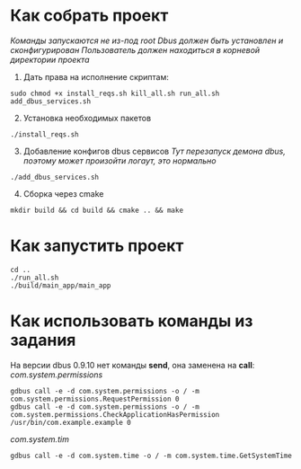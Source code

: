 # Как собрать проект

*Команды запускаются не из-под root*
*Dbus должен быть установлен и сконфигурирован*
*Пользователь должен находиться в корневой директории проекта*

1. Дать права на исполнение скриптам:
```
sudo chmod +x install_reqs.sh kill_all.sh run_all.sh add_dbus_services.sh
```
2. Установка необходимых пакетов
```
./install_reqs.sh
```
3. Добавление конфигов dbus сервисов
*Тут перезапуск демона dbus, поэтому может произойти логаут, это нормально*
```
./add_dbus_services.sh
```
4. Сборка через cmake
```
mkdir build && cd build && cmake .. && make
```

# Как запустить проект

```
cd ..
./run_all.sh
./build/main_app/main_app
```

# Как использовать команды из задания

На версии dbus 0.9.10 нет команды **send**, она заменена на **call**:
*com.system.permissions*
```
gdbus call -e -d com.system.permissions -o / -m com.system.permissions.RequestPermission 0
gdbus call -e -d com.system.permissions -o / -m com.system.permissions.CheckApplicationHasPermission /usr/bin/com.example.example 0
```

*com.system.tim*
```
gdbus call -e -d com.system.time -o / -m com.system.time.GetSystemTime
```